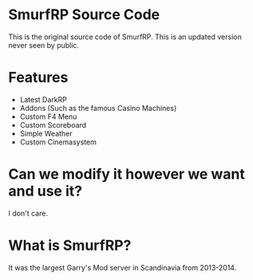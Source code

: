 # SmurfRP Source Code
This is the original source code of SmurfRP. This is an updated version never seen
by public. 

# Features
- Latest DarkRP
- Addons (Such as the famous Casino Machines)
- Custom F4 Menu
- Custom Scoreboard
- Simple Weather
- Custom Cinemasystem

# Can we modify it however we want and use it?
I don't care.

# What is SmurfRP?
It was the largest Garry's Mod server in Scandinavia from 2013-2014. 



